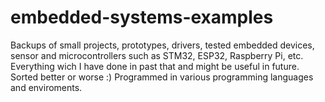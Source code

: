 # embedded-systems-examples
 Backups of small projects, prototypes, drivers, tested embedded devices, sensor and microcontrollers such as STM32, ESP32, Raspberry Pi, etc. Everything wich I have done in past that and might be useful in future. Sorted better or worse :) Programmed in various programming languages and enviroments.
